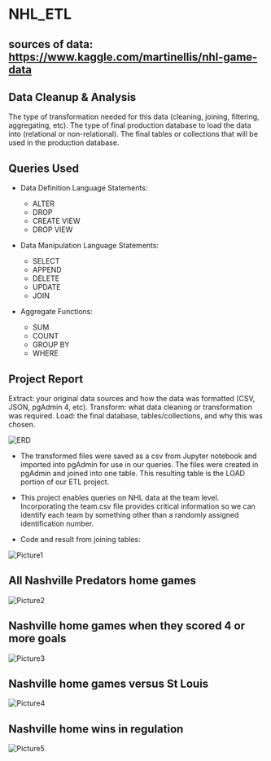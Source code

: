 # NHL_ETL

## sources of data: https://www.kaggle.com/martinellis/nhl-game-data

## Data Cleanup & Analysis

The type of transformation needed for this data (cleaning, joining, filtering, aggregating, etc).
The type of final production database to load the data into (relational or non-relational).
The final tables or collections that will be used in the production database.

## Queries Used
* Data Definition Language Statements:
  * ALTER 
  * DROP
  * CREATE VIEW
  * DROP VIEW
  
* Data Manipulation Language Statements: 
  * SELECT
  * APPEND
  * DELETE
  * UPDATE
  * JOIN
  
 * Aggregate Functions: 
   * SUM 
   * COUNT
   * GROUP BY 
   * WHERE 

## Project Report

Extract: your original data sources and how the data was formatted (CSV, JSON, pgAdmin 4, etc).
Transform: what data cleaning or transformation was required.
Load: the final database, tables/collections, and why this was chosen.

![ERD](https://user-images.githubusercontent.com/49255104/71630345-07a61580-2bc8-11ea-9d96-4ddbec818604.png)

* The transformed files were saved as a csv from Jupyter notebook and imported into pgAdmin for use in our queries.  The files were created in pgAdmin and joined into one table.  This resulting table is the LOAD portion of our ETL project.

* This project enables queries on NHL data at the team level.  Incorporating the team.csv file provides critical information so we can identify each team by something other than a randomly assigned identification number.

* Code and result from joining tables:

![Picture1](https://user-images.githubusercontent.com/49255104/71630374-391ee100-2bc8-11ea-89df-9780610a9787.png)

## All Nashville Predators home games
  
![Picture2](https://user-images.githubusercontent.com/49255104/71630377-3c19d180-2bc8-11ea-874d-e17121bd4c78.png)

## Nashville home games when they scored 4 or more goals

![Picture3](https://user-images.githubusercontent.com/49255104/71630379-3e7c2b80-2bc8-11ea-8a68-4d1d098ef45b.png)

## Nashville home games versus St Louis

![Picture4](https://user-images.githubusercontent.com/49255104/71630382-4045ef00-2bc8-11ea-96be-61b6ebe634a2.png)

## Nashville home wins in regulation

![Picture5](https://user-images.githubusercontent.com/49255104/71630387-420fb280-2bc8-11ea-8106-b1f7fc32e896.png)

